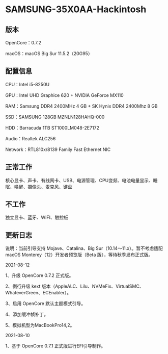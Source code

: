 # SAMSUNG-35X0AA-Hackintosh
## 版本
OpenCore：0.7.2

macOS：macOS Big Sur 11.5.2（20G95）

## 配置信息
CPU：Intel i5-8250U

GPU：Intel UHD Graphice 620 + NVIDIA GeForce MX110

RAM：Samsung DDR4 2400MHz 4 GB + SK Hynix DDR4 2400Mhz 8 GB

SSD：SAMSUNG 128GB MZNLN128HAHQ-000

HDD：Barracuda 1TB ST1000LM048-2E7172

Audio：Realtek ALC256

Network：RTL810x/8139 Family Fast Ethernet NIC

## 正常工作
核心显卡、声卡、有线网卡、USB、电源管理、CPU变频、电池电量显示、睡眠、唤醒、摄像头、麦克风、键盘

## 不工作
独立显卡、蓝牙、WIFI、触控板



## 更新日志
说明：当前引导支持 Mojave、Catalina、Big Sur（10.14～11.x）。暂不考虑适配 macOS Monterey（12）开发者预览版（Beta 版），等待秋季发布正式版。


2021-08-12

1、升级 OpenCore 0.7.2 正式版。

2、例行升级 kext 版本（AppleALC、Lilu、NVMeFix、VirtualSMC、WhateverGreen、ECEnabler）。

3、启用 OpenCore 默认主题模式引导。

4、添加缓冲帧补丁。

5、模拟机型为MacBookPro14,2。

2021-08-10

1、基于 OpenCore 0.7.1 正式版进行EFI引导制作。
